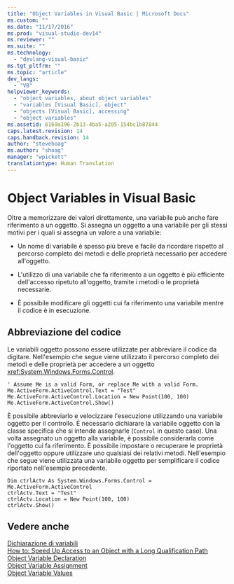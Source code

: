```yaml
---
title: "Object Variables in Visual Basic | Microsoft Docs"
ms.custom: ""
ms.date: "11/17/2016"
ms.prod: "visual-studio-dev14"
ms.reviewer: ""
ms.suite: ""
ms.technology: 
  - "devlang-visual-basic"
ms.tgt_pltfrm: ""
ms.topic: "article"
dev_langs: 
  - "VB"
helpviewer_keywords: 
  - "object variables, about object variables"
  - "variables [Visual Basic], object"
  - "objects [Visual Basic], accessing"
  - "object variables"
ms.assetid: 6169a196-2b13-4ba5-a205-154bc1b87844
caps.latest.revision: 14
caps.handback.revision: 14
author: "stevehoag"
ms.author: "shoag"
manager: "wpickett"
translationtype: Human Translation
---
```

# Object Variables in Visual Basic
Oltre a memorizzare dei valori direttamente, una variabile può anche fare riferimento a un oggetto.  Si assegna un oggetto a una variabile per gli stessi motivi per i quali si assegna un valore a una variabile:  
  
-   Un nome di variabile è spesso più breve e facile da ricordare rispetto al percorso completo dei metodi e delle proprietà necessario per accedere all'oggetto.  
  
-   L'utilizzo di una variabile che fa riferimento a un oggetto è più efficiente dell'accesso ripetuto all'oggetto, tramite i metodi o le proprietà necessarie.  
  
-   È possibile modificare gli oggetti cui fa riferimento una variabile mentre il codice è in esecuzione.  
  
## Abbreviazione del codice  
 Le variabili oggetto possono essere utilizzate per abbreviare il codice da digitare.  Nell'esempio che segue viene utilizzato il percorso completo dei metodi e delle proprietà per accedere a un oggetto <xref:System.Windows.Forms.Control>.  
  
```  
' Assume Me is a valid Form, or replace Me with a valid Form.  
Me.ActiveForm.ActiveControl.Text = "Test"  
Me.ActiveForm.ActiveControl.Location = New Point(100, 100)  
Me.ActiveForm.ActiveControl.Show()  
```  
  
 È possibile abbreviarlo e velocizzare l'esecuzione utilizzando una variabile oggetto per il controllo.  È necessario dichiarare la variabile oggetto con la classe specifica che si intende assegnarle \(`Control` in questo caso\).  Una volta assegnato un oggetto alla variabile, è possibile considerarla come l'oggetto cui fa riferimento.  È possibile impostare o recuperare le proprietà dell'oggetto oppure utilizzare uno qualsiasi dei relativi metodi.  Nell'esempio che segue viene utilizzata una variabile oggetto per semplificare il codice riportato nell'esempio precedente.  
  
```  
Dim ctrlActv As System.Windows.Forms.Control = Me.ActiveForm.ActiveControl  
ctrlActv.Text = "Test"  
ctrlActv.Location = New Point(100, 100)  
ctrlActv.Show()  
```  
  
## Vedere anche  
 [Dichiarazione di variabili](../../../../visual-basic/programming-guide/language-features/variables/variable-declaration.md)   
 [How to: Speed Up Access to an Object with a Long Qualification Path](../../../../visual-basic/programming-guide/language-features/variables/how-to-speed-up-access-to-an-object-with-a-long-qualification-path.md)   
 [Object Variable Declaration](../../../../visual-basic/programming-guide/language-features/variables/object-variable-declaration.md)   
 [Object Variable Assignment](../../../../visual-basic/programming-guide/language-features/variables/object-variable-assignment.md)   
 [Object Variable Values](../../../../visual-basic/programming-guide/language-features/variables/object-variable-values.md)